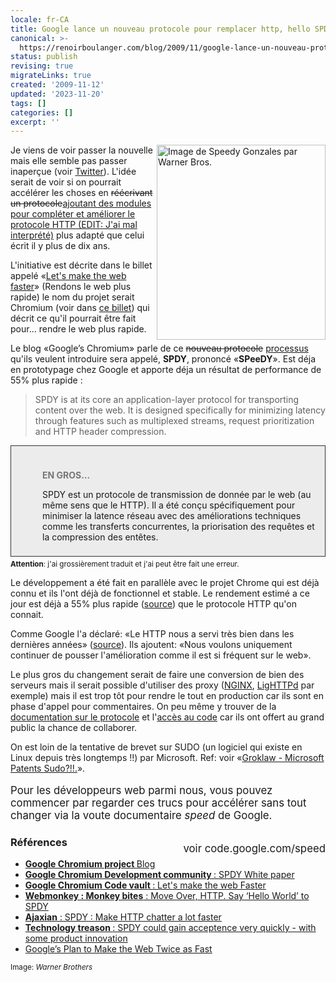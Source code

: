 ```yaml
---
locale: fr-CA
title: Google lance un nouveau protocole pour remplacer http, hello SPDY!
canonical: >-
  https://renoirboulanger.com/blog/2009/11/google-lance-un-nouveau-protocole-pour-remplacer-http-hello-spdy/
status: publish
revising: true
migrateLinks: true
created: '2009-11-12'
updated: '2023-11-20'
tags: []
categories: []
excerpt: ''
---
```


<p><img src="https://renoirb.github.io/site-assets/assets/content/blog/2009/11/speedy_gonzales.jpg" alt="Image de Speedy Gonzales par Warner Bros." title="Image de Speedy Gonzales par Warner Bros." width="270" height="312" class="size-full wp-image-1386" style="float:right;border:none;"/>Je viens de voir passer la nouvelle mais elle semble pas passer inaperçue (voir <a href="https://twitter.com/#search?q=%23spdy">Twitter</a>). L'idée serait de voir si on pourrait accélérer les choses en <del>réécrivant un protocole</del><ins>ajoutant des modules pour compléter et améliorer le protocole HTTP (EDIT: J'ai mal interprété)</ins> plus adapté que celui écrit il y plus de dix ans.</p>

<p>L'initiative est décrite dans le billet appelé «<a href="https://code.google.com/speed/">Let's make the web faster</a>» (Rendons le web plus rapide) le nom du projet serait Chromium (voir dans <a href="https://blog.chromium.org/2009/11/2x-faster-web.html">ce billet</a>) qui décrit ce qu'il pourrait être fait pour... rendre le web plus rapide.</p>

<p>Le blog «Google’s Chromium» parle de ce <del>nouveau protocole</del> <ins>processus</ins> qu'ils veulent introduire sera appelé, <strong>SPDY</strong>, prononcé «<strong>SPeeDY</strong>». Est déja en prototypage chez Google et apporte déja un résultat de performance de 55% plus rapide :

<blockquote>SPDY is at its core an application-layer protocol for transporting content over the web. It is designed specifically for minimizing latency through features such as multiplexed streams, request prioritization and HTTP header compression.</blockquote>
<!--more-->
<div style="background:#ececec;margin:5px 0px;padding:18px 8px 8px 50px;border:1px solid #333">
<h4 style="color:#777;margin-bottom:10px;">EN GROS...</h4>
<p>SPDY est un protocole de transmission de donnée par le web (au même sens que le HTTP). Il a été conçu spécifiquement pour minimiser la latence réseau avec des améliorations techniques comme les transferts concurrentes, la priorisation des requêtes et la compression des entêtes.</p>
</div>
<small><strong>Attention</strong>: j'ai grossièrement traduit et j'ai peut être fait une erreur.</small>

</p>

<p>Le développement a été fait en parallèle avec le projet Chrome qui est déjà connu et ils l'ont déjà de fonctionnel et stable. Le rendement estimé a ce jour est déjà a 55% plus rapide (<a href="https://dev.chromium.org/spdy/spdy-whitepaper#TOC-Preliminary-results">source</a>) que le protocole HTTP qu'on connait.</p>

<p>Comme Google l'a déclaré: «Le HTTP nous a servi très bien dans les dernières années» (<a href="https://www.webmonkey.com/blog/Move_Over__HTTPDOT_Say__Hello_World__to_SPDY">source</a>). Ils ajoutent: «Nous voulons uniquement continuer de pousser l'amélioration comme il est si fréquent sur le web».</p>

<p>Le plus gros du changement serait de faire une conversion de bien des serveurs mais il serait possible d'utiliser des proxy (<a href="https://nginx.net/">NGINX</a>, <a href="https://www.lighttpd.net/">LigHTTPd</a> par exemple) mais il est trop tôt pour rendre le tout en production car ils sont en phase d'appel pour commentaires. On peu même y trouver de la <a href="https://dev.chromium.org/spdy">documentation sur le protocole</a> et l'<a href="https://src.chromium.org/viewvc/chrome/trunk/src/net/flip/">accès au code</a> car ils ont offert au grand public la chance de collaborer.</p>

<p>On est loin de la tentative de brevet sur SUDO (un logiciel qui existe en Linux depuis très longtemps !!) par Microsoft. Ref: voir «<a href="https://www.groklaw.net/article.php?story=20091111094923390">Groklaw - Microsoft Patents Sudo?!!.</a>».</p>

<div style="font-size:120%"><p>Pour les développeurs web parmi nous, vous pouvez commencer par regarder ces trucs pour accélérer sans tout changer via la voute documentaire <em>speed</em> de Google.</p><p style="float:right"> voir <a href="https://code.google.com/speed/" style="text-decoration:none;"><span style="font-size:140%color:#158ccb">code.google.com/speed</span></a></p></div>

<h3>Références</h3>

<ul>
    <li><a href="https://blog.chromium.org/"><strong>Google Chromium project </strong>Blog</a></li>
    <li><a href="https://dev.chromium.org/spdy/spdy-whitepaper"><strong>Google Chromium Development community </strong> : SPDY White paper</a></li>
    <li><a href="https://code.google.com/intl/fr-CA/speed/"><strong>Google Chromium Code vault </strong>: Let's make the web Faster</a></li>
    <li><a href="https://www.webmonkey.com/blog/Move_Over__HTTPDOT_Say__Hello_World__to_SPDY"><strong>Webmonkey : Monkey bites</strong> :  Move Over, HTTP. Say ‘Hello World’ to SPDY</a></li>
    <li><a href="https://ajaxian.com/archives/spdy-make-http-chatter-a-lot-faster?utm_source=feedburner&amp;utm_medium=feed&amp;utm_campaign=Feed%3A+ajaxian+%28Ajaxian+Blog%29&amp;utm_content=Twitter"><strong>Ajaxian</strong> : SPDY : Make HTTP chatter a lot faster</a></li>
    <li><a href="https://technologytreason.blogspot.com/2009/11/spdy-could-gain-acceptence-very-quickly.html"><strong>Technology treason </strong>: SPDY could gain acceptence very quickly - with some product innovation</a></li>
  <li><a href="https://mashable.com/2009/11/12/google-spdy/">Google’s Plan to Make the Web Twice as Fast</a></li>
</ul>

<p><small>Image: <em>Warner Brothers</em></small></p>
